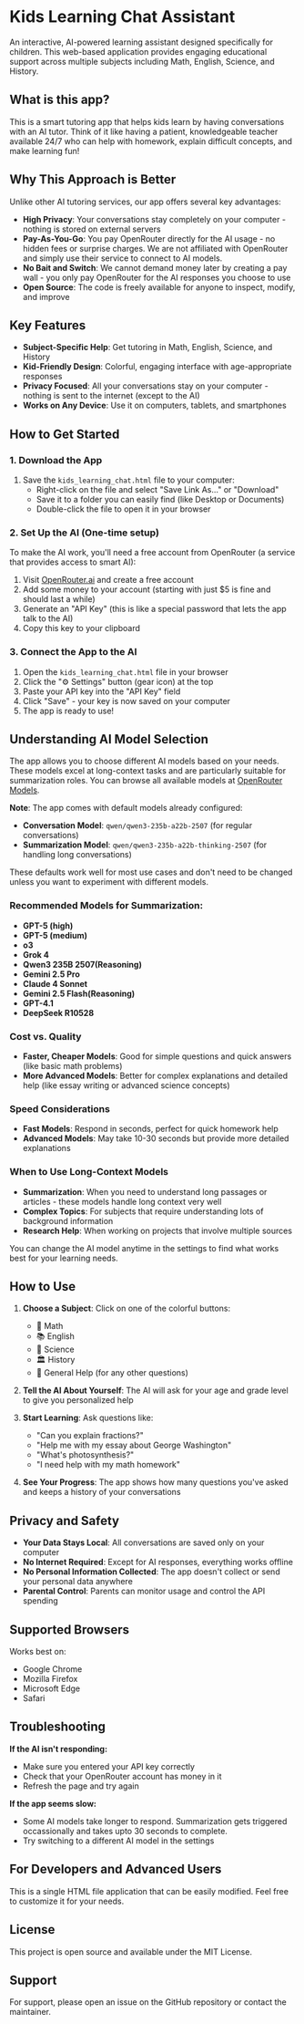# Kids Learning Chat Assistant

An interactive, AI-powered learning assistant designed specifically for children. This web-based application provides engaging educational support across multiple subjects including Math, English, Science, and History.

## What is this app?

This is a smart tutoring app that helps kids learn by having conversations with an AI tutor. Think of it like having a patient, knowledgeable teacher available 24/7 who can help with homework, explain difficult concepts, and make learning fun!

## Why This Approach is Better

Unlike other AI tutoring services, our app offers several key advantages:

- **High Privacy**: Your conversations stay completely on your computer - nothing is stored on external servers
- **Pay-As-You-Go**: You pay OpenRouter directly for the AI usage - no hidden fees or surprise charges. We are not affiliated with OpenRouter and simply use their service to connect to AI models.
- **No Bait and Switch**: We cannot demand money later by creating a pay wall - you only pay OpenRouter for the AI responses you choose to use
- **Open Source**: The code is freely available for anyone to inspect, modify, and improve

## Key Features

- **Subject-Specific Help**: Get tutoring in Math, English, Science, and History
- **Kid-Friendly Design**: Colorful, engaging interface with age-appropriate responses
- **Privacy Focused**: All your conversations stay on your computer - nothing is sent to the internet (except to the AI)
- **Works on Any Device**: Use it on computers, tablets, and smartphones

## How to Get Started

### 1. Download the App

1. Save the `kids_learning_chat.html` file to your computer:
   - Right-click on the file and select "Save Link As..." or "Download"
   - Save it to a folder you can easily find (like Desktop or Documents)
   - Double-click the file to open it in your browser

### 2. Set Up the AI (One-time setup)

To make the AI work, you'll need a free account from OpenRouter (a service that provides access to smart AI):

1. Visit [OpenRouter.ai](https://openrouter.ai) and create a free account
2. Add some money to your account (starting with just $5 is fine and should last a while)
3. Generate an "API Key" (this is like a special password that lets the app talk to the AI)
4. Copy this key to your clipboard

### 3. Connect the App to the AI

1. Open the `kids_learning_chat.html` file in your browser
2. Click the "⚙️ Settings" button (gear icon) at the top
3. Paste your API key into the "API Key" field
4. Click "Save" - your key is now saved on your computer
5. The app is ready to use!

## Understanding AI Model Selection

The app allows you to choose different AI models based on your needs. These models excel at long-context tasks and are particularly suitable for summarization roles. You can browse all available models at [OpenRouter Models](https://openrouter.ai/models).

**Note**: The app comes with default models already configured:
- **Conversation Model**: `qwen/qwen3-235b-a22b-2507` (for regular conversations)
- **Summarization Model**: `qwen/qwen3-235b-a22b-thinking-2507` (for handling long conversations)

These defaults work well for most use cases and don't need to be changed unless you want to experiment with different models.

### Recommended Models for Summarization:
- **GPT-5 (high)**
- **GPT-5 (medium)**
- **o3**
- **Grok 4**
- **Qwen3 235B 2507(Reasoning)**
- **Gemini 2.5 Pro**
- **Claude 4 Sonnet**
- **Gemini 2.5 Flash(Reasoning)**
- **GPT-4.1**
- **DeepSeek R10528**

### Cost vs. Quality
- **Faster, Cheaper Models**: Good for simple questions and quick answers (like basic math problems)
- **More Advanced Models**: Better for complex explanations and detailed help (like essay writing or advanced science concepts)

### Speed Considerations
- **Fast Models**: Respond in seconds, perfect for quick homework help
- **Advanced Models**: May take 10-30 seconds but provide more detailed explanations

### When to Use Long-Context Models
- **Summarization**: When you need to understand long passages or articles - these models handle long context very well
- **Complex Topics**: For subjects that require understanding lots of background information
- **Research Help**: When working on projects that involve multiple sources

You can change the AI model anytime in the settings to find what works best for your learning needs.

## How to Use

1. **Choose a Subject**: Click on one of the colorful buttons:
   - 🔢 Math
   - 📚 English
   - 🔬 Science
   - 🏛️ History
   - 💭 General Help (for any other questions)

2. **Tell the AI About Yourself**: The AI will ask for your age and grade level to give you personalized help

3. **Start Learning**: Ask questions like:
   - "Can you explain fractions?"
   - "Help me with my essay about George Washington"
   - "What's photosynthesis?"
   - "I need help with my math homework"

4. **See Your Progress**: The app shows how many questions you've asked and keeps a history of your conversations

## Privacy and Safety

- **Your Data Stays Local**: All conversations are saved only on your computer
- **No Internet Required**: Except for AI responses, everything works offline
- **No Personal Information Collected**: The app doesn't collect or send your personal data anywhere
- **Parental Control**: Parents can monitor usage and control the API spending

## Supported Browsers

Works best on:
- Google Chrome
- Mozilla Firefox
- Microsoft Edge
- Safari

## Troubleshooting

**If the AI isn't responding:**
- Make sure you entered your API key correctly
- Check that your OpenRouter account has money in it
- Refresh the page and try again

**If the app seems slow:**
- Some AI models take longer to respond. Summarization gets triggered occassionally and takes upto 30 seconds to complete.
- Try switching to a different AI model in the settings

## For Developers and Advanced Users

This is a single HTML file application that can be easily modified. Feel free to customize it for your needs.

## License

This project is open source and available under the MIT License.

## Support

For support, please open an issue on the GitHub repository or contact the maintainer.
